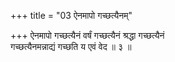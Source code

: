 +++
title = "03 ऐनमापो गच्छत्यैनम्"

+++
ऐनमापो गच्छत्यैनं वर्षं गच्छत्यैनं श्रद्धा गच्छत्यैनं  
गच्छत्यैनमन्नाद्यं गच्छति य एवं वेद ॥ ३ ॥